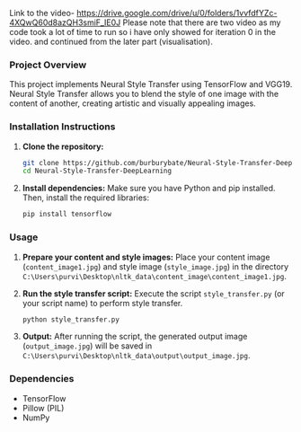 Link to the video-
https://drive.google.com/drive/u/0/folders/1vvfdfYZc-4XQwQ60d8azQH3smiF_IE0J
Please note that there are two video as my code took a lot of time to run so i have only showed for iteration 0 in the video. and continued from the later part (visualisation).
### Project Overview

This project implements Neural Style Transfer using TensorFlow and VGG19. Neural Style Transfer allows you to blend the style of one image with the content of another, creating artistic and visually appealing images.

### Installation Instructions

1. **Clone the repository:**
   ```bash
   git clone https://github.com/burburybate/Neural-Style-Transfer-DeepLearning/
   cd Neural-Style-Transfer-DeepLearning
   ```

2. **Install dependencies:**
   Make sure you have Python and pip installed. Then, install the required libraries:
   ```bash
   pip install tensorflow
   
   ```

### Usage

1. **Prepare your content and style images:**
   Place your content image (`content_image1.jpg`) and style image (`style_image.jpg`) in the directory `C:\Users\purvi\Desktop\nltk_data\content_image\content_image1.jpg`.

2. **Run the style transfer script:**
   Execute the script `style_transfer.py` (or your script name) to perform style transfer.
   ```bash
   python style_transfer.py
   ```

3. **Output:**
   After running the script, the generated output image (`output_image.jpg`) will be saved in `C:\Users\purvi\Desktop\nltk_data\output\output_image.jpg`.

### Dependencies

- TensorFlow
- Pillow (PIL)
- NumPy

